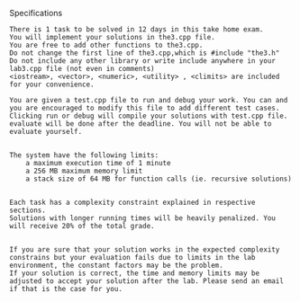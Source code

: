 
Specifications

    There is 1 task to be solved in 12 days in this take home exam.
    You will implement your solutions in the3.cpp file.
    You are free to add other functions to the3.cpp. 
    Do not change the first line of the3.cpp,which is #include "the3.h"
    Do not include any other library or write include anywhere in your lab3.cpp file (not even in comments)
    <iostream>, <vector>, <numeric>, <utility> , <climits> are included for your convenience.

    You are given a test.cpp file to run and debug your work. You can and you are encouraged to modify this file to add different test cases.
    Clicking run or debug will compile your solutions with test.cpp file.
    evaluate will be done after the deadline. You will not be able to evaluate yourself.


    The system have the following limits:
        a maximum execution time of 1 minute
        a 256 MB maximum memory limit
        a stack size of 64 MB for function calls (ie. recursive solutions)


    Each task has a complexity constraint explained in respective sections.
    Solutions with longer running times will be heavily penalized. You will receive 20% of the total grade.


    If you are sure that your solution works in the expected complexity constrains but your evaluation fails due to limits in the lab environment, the constant factors may be the problem. 
    If your solution is correct, the time and memory limits may be adjusted to accept your solution after the lab. Please send an email if that is the case for you.


